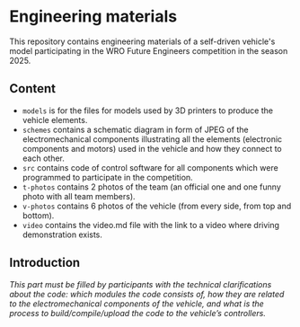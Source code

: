 Engineering materials
====

This repository contains engineering materials of a self-driven vehicle's model participating in the WRO Future Engineers competition in the season 2025.

## Content


* `models` is for the files for models used by 3D printers to produce the vehicle elements.
* `schemes` contains a schematic diagram in form of JPEG of the electromechanical components illustrating all the elements (electronic components and motors) used in the vehicle and how they connect to each other.
* `src` contains code of control software for all components which were programmed to participate in the competition.
* `t-photos` contains 2 photos of the team (an official one and one funny photo with all team members).
* `v-photos` contains 6 photos of the vehicle (from every side, from top and bottom).
* `video` contains the video.md file with the link to a video where driving demonstration exists.


## Introduction

_This part must be filled by participants with the technical clarifications about the code: which modules the code consists of, how they are related to the electromechanical components of the vehicle, and what is the process to build/compile/upload the code to the vehicle’s controllers._
